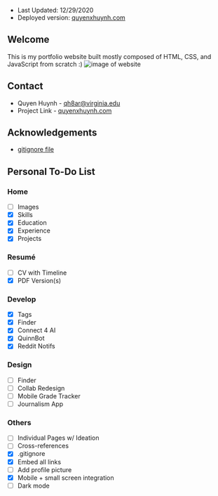 - Last Updated: 12/29/2020
- Deployed version: [quyenxhuynh.com](quyenxhuynh.com)

## Welcome
This is my portfolio website built mostly composed of HTML, CSS, and JavaScript from scratch :)
![image of website](https://i.imgur.com/P28Up1O.png)


## Contact
- Quyen Huynh - [qh8ar@virginia.edu](qh8ar@virginia.edu)
- Project Link - [quyenxhuynh.com](quyenxhuynh.com)

## Acknowledgements
- [gitignore file](http://gitignore.io)

## Personal To-Do List

### Home
- [ ] Images
- [x] Skills
- [x] Education
- [x] Experience
- [x] Projects

### Resumé
- [ ] CV with Timeline
- [x] PDF Version(s)

### Develop
- [x] Tags
- [x] Finder 
- [x] Connect 4 AI
- [x] QuinnBot
- [x] Reddit Notifs

### Design
- [ ] Finder
- [ ] Collab Redesign
- [ ] Mobile Grade Tracker
- [ ] Journalism App

### Others
- [ ] Individual Pages w/ Ideation
- [ ] Cross-references
- [x] .gitignore
- [x] Embed all links
- [ ] Add profile picture
- [x] Mobile + small screen integration
- [ ] Dark mode
